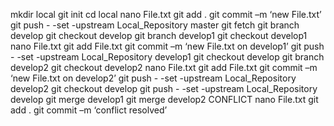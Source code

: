 mkdir local
git init
cd local
nano File.txt
git add .
git commit –m ‘new File.txt’
git push - -set -upstream Local_Repository master
git fetch
git branch develop
git checkout develop
git branch develop1
git checkout develop1
nano File.txt
git add File.txt
git commit –m ‘new File.txt on develop1’
git push - -set -upstream Local_Repository develop1
git checkout develop
git branch develop2
git checkout develop2
nano File.txt
git add File.txt
git commit –m ‘new File.txt on develop2’
git push - -set -upstream Local_Repository develop2
git checkout develop
git push - -set -upstream Local_Repository develop
git merge develop1
git merge develop2
CONFLICT
nano File.txt
git add .
git commit –m ‘conflict resolved’
